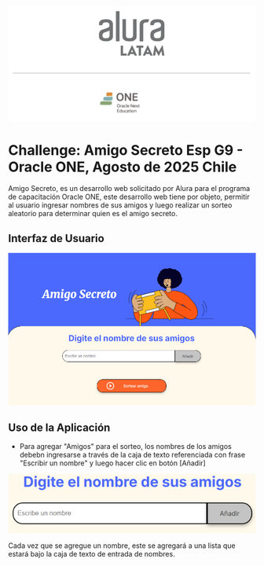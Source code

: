 ![](./img-md/header.png)

# Challenge: Amigo Secreto Esp G9 - Oracle ONE, Agosto de 2025 Chile


Amigo Secreto, es un desarrollo web solicitado por Alura para el programa de capacitación Oracle ONE, este desarrollo web tiene por objeto, permitir al usuario ingresar nombres de sus amigos y luego realizar un sorteo aleatorio para determinar quien es el amigo secreto.

## Interfaz de Usuario

<img src="./img-md/principal.png"/>

## Uso de la Aplicación

- Para agregar "Amigos" para el sorteo, los nombres de los amigos debebn ingresarse a través de la caja de texto referenciada con frase "Escribir un nombre" y luego hacer clic en botón [Añadir]

<img src="./img-md/input.png"/>

Cada vez que se agregue un nombre, este se agregará a una lista que estará bajo la caja de texto de entrada de nombres.

